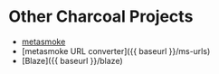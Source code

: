 # Other Charcoal Projects

* [metasmoke](https://metasmoke.erwaysoftware.com)
* [metasmoke URL converter]({{ baseurl }}/ms-urls)
* [Blaze]({{ baseurl }}/blaze)
